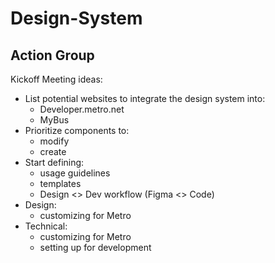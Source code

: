 # Design-System

## Action Group

Kickoff Meeting ideas:

- List potential websites to integrate the design system into:
  - Developer.metro.net
  - MyBus
- Prioritize components to:
  - modify
  - create
- Start defining:
  - usage guidelines
  - templates
  - Design <> Dev workflow (Figma <> Code)
- Design:
  - customizing for Metro
- Technical:
  - customizing for Metro
  - setting up for development
